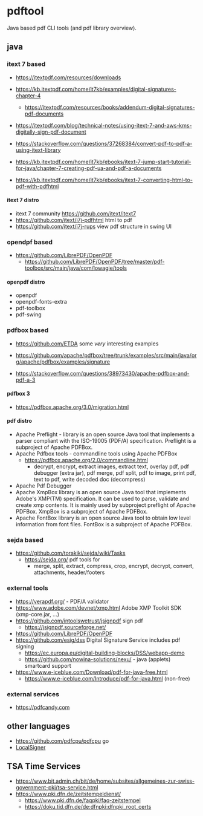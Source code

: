 # pdftool

Java based pdf CLI tools (and pdf library overview).

## java

### itext 7 based

* https://itextpdf.com/resources/downloads

* https://kb.itextpdf.com/home/it7kb/examples/digital-signatures-chapter-4
  + https://itextpdf.com/resources/books/addendum-digital-signatures-pdf-documents
* https://itextpdf.com/blog/technical-notes/using-itext-7-and-aws-kms-digitally-sign-pdf-document

* https://stackoverflow.com/questions/37268384/convert-pdf-to-pdf-a-using-itext-library
* https://kb.itextpdf.com/home/it7kb/ebooks/itext-7-jump-start-tutorial-for-java/chapter-7-creating-pdf-ua-and-pdf-a-documents

* https://kb.itextpdf.com/home/it7kb/ebooks/itext-7-converting-html-to-pdf-with-pdfhtml

#### itext 7 distro

* itext 7 community https://github.com/itext/itext7
* https://github.com/itext/i7j-pdfhtml html to pdf
* https://github.com/itext/i7j-rups view pdf structure in swing UI

### opendpf based

* https://github.com/LibrePDF/OpenPDF
  + https://github.com/LibrePDF/OpenPDF/tree/master/pdf-toolbox/src/main/java/com/lowagie/tools

#### openpdf distro

* openpdf
* openpdf-fonts-extra
* pdf-toolbox
* pdf-swing

### pdfbox based

* https://github.com/ETDA some _very_ interesting examples
* https://github.com/apache/pdfbox/tree/trunk/examples/src/main/java/org/apache/pdfbox/examples/signature

* https://stackoverflow.com/questions/38973430/apache-pdfbox-and-pdf-a-3

#### pdfbox 3 

* https://pdfbox.apache.org/3.0/migration.html

#### pdf distro

* Apache Preflight - library is an open source Java tool that implements a parser compliant with the ISO-19005 (PDF/A) specification. Preflight is a subproject of Apache PDFBox.
* Apache Pdfbox tools - commandline tools using Apache PDFBox
  + https://pdfbox.apache.org/2.0/commandline.html
    - decrypt, encrypt, extract images, extract text, overlay pdf, pdf debugger (extra jar), 
      pdf merge, pdf split, pdf to image, print pdf, text to pdf, write decoded doc (decompress)
* Apache Pdf Debugger
* Apache XmpBox library is an open source Java tool that implements Adobe's XMP(TM) specification. It can be used to parse, validate and create xmp contents. It is mainly used by subproject preflight of Apache PDFBox. XmpBox is a subproject of Apache PDFBox.
* Apache FontBox library is an open source Java tool to obtain low level information from font files. FontBox is a subproject of Apache PDFBox.

### sejda based

* https://github.com/torakiki/sejda/wiki/Tasks
  + https://sejda.org/ pdf tools for
    - merge, split, extract, compress, crop, encrypt, decrypt, convert, attachments, header/footers

### external tools

* https://verapdf.org/ - PDF/A validator
* https://www.adobe.com/devnet/xmp.html Adobe XMP Toolkit SDK (xmp-core.jar, ...)
* https://github.com/intoolswetrust/jsignpdf sign pdf
  + https://jsignpdf.sourceforge.net/
* https://github.com/LibrePDF/OpenPDF
* https://github.com/esig/dss Digital Signature Service includes pdf signing
  + https://ec.europa.eu/digital-building-blocks/DSS/webapp-demo
  + https://github.com/nowina-solutions/nexu/ - java (applets) smartcard support
* https://www.e-iceblue.com/Download/pdf-for-java-free.html
  + https://www.e-iceblue.com/Introduce/pdf-for-java.html (non-free)

### external services

* https://pdfcandy.com

## other languages

* https://github.com/pdfcpu/pdfcpu go
* [LocalSigner](https://www.e-service.admin.ch/wiki/display/openegovdoc/LocalSigner+Download)

## TSA Time Services

* https://www.bit.admin.ch/bit/de/home/subsites/allgemeines-zur-swiss-government-pki/tsa-service.html
* https://www.pki.dfn.de/zeitstempeldienst/
  + https://www.pki.dfn.de/faqpki/faq-zeitstempel
  + https://doku.tid.dfn.de/de:dfnpki:dfnpki_root_certs
